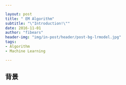 ```yaml
---

layout: post
title: " EM Algorithm"
subtitle: "\"Introduction!\""
date: 2016-11-01
author: "fibears"
header-img: "img/in-post/header/post-bg-lrmodel.jpg"
tags:
- Algorithm
- Machine Learning

---
```


## 背景